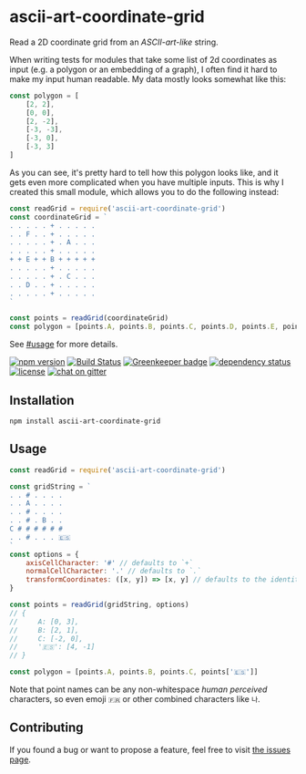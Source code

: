 # ascii-art-coordinate-grid

Read a 2D coordinate grid from an *ASCII-art-like* string.

When writing tests for modules that take some list of 2d coordinates as input (e.g. a polygon or an embedding of a graph), I often find it hard to make my input human readable. My data mostly looks somewhat like this:

```js
const polygon = [
    [2, 2],
    [0, 0],
    [2, -2],
    [-3, -3],
    [-3, 0],
    [-3, 3]
]
```

As you can see, it's pretty hard to tell how this polygon looks like, and it gets even more complicated when you have multiple inputs. This is why I created this small module, which allows you to do the following instead:

```js
const readGrid = require('ascii-art-coordinate-grid')
const coordinateGrid = `
. . . . . + . . . . .
. . F . . + . . . . .
. . . . . + . A . . .
. . . . . + . . . . .
+ + E + + B + + + + +
. . . . . + . . . . .
. . . . . + . C . . .
. . D . . + . . . . .
. . . . . + . . . . .
`

const points = readGrid(coordinateGrid)
const polygon = [points.A, points.B, points.C, points.D, points.E, points.F]
```

See [#usage](#usage) for more details.

[![npm version](https://img.shields.io/npm/v/ascii-art-coordinate-grid.svg)](https://www.npmjs.com/package/ascii-art-coordinate-grid)
[![Build Status](https://travis-ci.org/juliuste/ascii-art-coordinate-grid.svg?branch=master)](https://travis-ci.org/juliuste/ascii-art-coordinate-grid)
[![Greenkeeper badge](https://badges.greenkeeper.io/juliuste/ascii-art-coordinate-grid.svg)](https://greenkeeper.io/)
[![dependency status](https://img.shields.io/david/juliuste/ascii-art-coordinate-grid.svg)](https://david-dm.org/juliuste/ascii-art-coordinate-grid)
[![license](https://img.shields.io/github/license/juliuste/ascii-art-coordinate-grid.svg?style=flat)](license)
[![chat on gitter](https://badges.gitter.im/juliuste.svg)](https://gitter.im/juliuste)

## Installation

```shell
npm install ascii-art-coordinate-grid
```

## Usage

```javascript
const readGrid = require('ascii-art-coordinate-grid')

const gridString = `
. . # . . . .
. . A . . . .
. . # . . . .
. . # . B . .
C # # # # # #
. . # . . . 🇪🇸
`
const options = {
    axisCellCharacter: '#' // defaults to `+`
    normalCellCharacter: '.' // defaults to `.`
    transformCoordinates: ([x, y]) => [x, y] // defaults to the identity function, is applied to all points
}

const points = readGrid(gridString, options)
// {
//     A: [0, 3],
//     B: [2, 1],
//     C: [-2, 0],
//     '🇪🇸': [4, -1]
// }

const polygon = [points.A, points.B, points.C, points['🇪🇸']]
```

Note that point names can be any non-whitespace *human perceived* characters, so even emoji `🇫🇷` or other combined characters like `나`.

## Contributing

If you found a bug or want to propose a feature, feel free to visit [the issues page](https://github.com/juliuste/ascii-art-coordinate-grid/issues).
